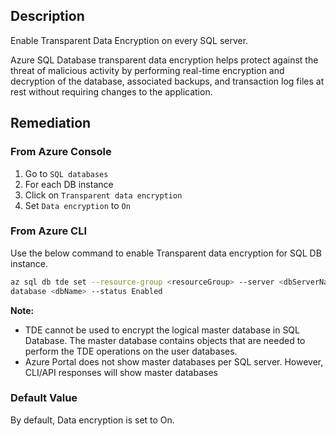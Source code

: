 ## Description

Enable Transparent Data Encryption on every SQL server.

Azure SQL Database transparent data encryption helps protect against the threat of malicious activity by performing real-time encryption and decryption of the database, associated backups, and transaction log files at rest without requiring changes to the application.

## Remediation

### From Azure Console

1. Go to `SQL databases`
2. For each DB instance
3. Click on `Transparent data encryption`
4. Set `Data encryption` to `On`

### From Azure CLI

Use the below command to enable Transparent data encryption for SQL DB instance.

```bash
az sql db tde set --resource-group <resourceGroup> --server <dbServerName> --
database <dbName> --status Enabled
```

**Note:**

- TDE cannot be used to encrypt the logical master database in SQL Database. The master database contains objects that are needed to perform the TDE operations on the user databases.
- Azure Portal does not show master databases per SQL server. However, CLI/API responses will show master databases

### Default Value

By default, Data encryption is set to On.